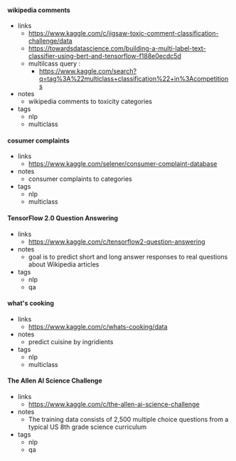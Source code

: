 
#### wikipedia comments

- links
    - https://www.kaggle.com/c/jigsaw-toxic-comment-classification-challenge/data
    - https://towardsdatascience.com/building-a-multi-label-text-classifier-using-bert-and-tensorflow-f188e0ecdc5d
    - multilcass query :
        - https://www.kaggle.com/search?q=tag%3A%22multiclass+classification%22+in%3Acompetitions
- notes
    - wikipedia comments to toxicity categories
- tags
    - nlp
    - multiclass

#### cosumer complaints

- links
    - https://www.kaggle.com/selener/consumer-complaint-database
- notes
    - consumer complaints to categories
- tags
    - nlp
    - multiclass

#### TensorFlow 2.0 Question Answering

- links
    - https://www.kaggle.com/c/tensorflow2-question-answering
- notes
    - goal is to predict short and long answer responses to real questions about Wikipedia articles
- tags
    - nlp
    - qa


#### what's cooking

- links
    - https://www.kaggle.com/c/whats-cooking/data
- notes
    - predict cuisine by ingridients
- tags
    - nlp
    - multiclass

#### The Allen AI Science Challenge

- links
    - https://www.kaggle.com/c/the-allen-ai-science-challenge
- notes
    - The training data consists of 2,500 multiple choice questions from a typical US 8th grade science curriculum
- tags
    - nlp
    - qa

